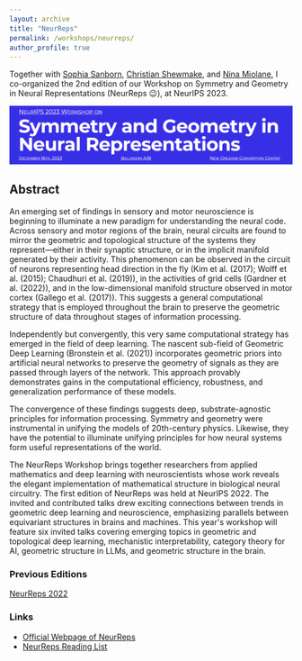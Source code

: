 ```yaml
---
layout: archive
title: "NeurReps"
permalink: /workshops/neurreps/
author_profile: true
---
```

Together with [Sophia Sanborn](https://www.sophiasanborn.com/), [Christian Shewmake](https://www.christianshewmake.com/), and [Nina Miolane](https://www.ninamiolane.com/), I co-organized the 2nd edition of our Workshop on Symmetry and Geometry in Neural Representations (NeurReps 😉), at NeurIPS 2023. 



![](../images/neurreps-banner2023.png)

## Abstract

An emerging set of findings in sensory and motor neuroscience is beginning to illuminate a new paradigm for understanding the neural code. Across sensory and motor regions of the brain, neural circuits are found to mirror the geometric and topological structure of the systems they represent—either in their synaptic structure, or in the implicit manifold generated by their activity. This phenomenon can be observed in the circuit of neurons representing head direction in the fly (Kim et al. (2017); Wolff et al. (2015); Chaudhuri et al. (2019)), in the activities of grid cells (Gardner et al. (2022)), and in the low-dimensional manifold structure observed in motor cortex (Gallego et al. (2017)). This suggests a general computational strategy that is employed throughout the brain to preserve the geometric structure of data throughout stages of information processing.

					

Independently but convergently, this very same computational strategy has emerged in the field of deep learning. The nascent sub-field of Geometric Deep Learning (Bronstein et al. (2021)) incorporates geometric priors into artificial neural networks to preserve the geometry of signals as they are passed through layers of the network. This approach provably demonstrates gains in the computational efficiency, robustness, and generalization performance of these models.


The convergence of these findings suggests deep, substrate-agnostic principles for information processing. Symmetry and geometry were instrumental in unifying the models of 20th-century physics. Likewise, they have the potential to illuminate unifying principles for how neural systems form useful representations of the world.


The NeurReps Workshop brings together researchers from applied mathematics and deep learning with neuroscientists whose work reveals the elegant implementation of mathematical structure in biological neural circuitry. The first edition of NeurReps was held at NeurIPS 2022. The invited and contributed talks drew exciting connections between trends in geometric deep learning and neuroscience, emphasizing parallels between equivariant structures in brains and machines. This year's workshop will feature six invited talks covering emerging topics in geometric and topological deep learning, mechanistic interpretability, category theory for AI, geometric structure in LLMs, and geometric structure in the brain. 


### Previous Editions

[NeurReps 2022](https://sazio.github.io/neurreps2022)

### Links 

* [Official Webpage of NeurReps](https://www.neurreps.org)
* [NeurReps Reading List](https://github.com/neurreps/reading-list/)
